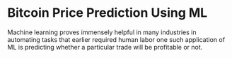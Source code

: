 # Bitcoin Price Prediction Using ML
Machine learning proves immensely helpful in many industries in automating tasks that earlier required human labor one such application of ML is predicting whether a particular trade will be profitable or not.

